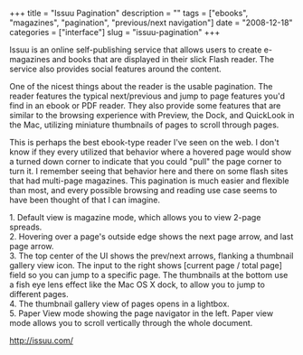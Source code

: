 +++
title = "Issuu Pagination"
description = ""
tags = ["ebooks", "magazines", "pagination", "previous/next navigation"]
date = "2008-12-18"
categories = ["interface"]
slug = "issuu-pagination"
+++


<p>Issuu is an online self-publishing service that allows users to create e-magazines and books that are displayed in their slick Flash reader. The service also provides social features around the content. </p>
<p>One of the nicest things about the reader is the usable pagination. The reader features the typical next/previous and jump to page features you'd find in an ebook or PDF reader. They also provide some features that are similar to the browsing experience with Preview, the Dock, and QuickLook in the Mac, utilizing miniature thumbnails of pages to scroll through pages.</p>
<p>This is perhaps the best ebook-type reader I've seen on the web. I don't know if they every utilized that behavior where a hovered page would show a turned down corner to indicate that you could "pull" the page corner to turn it. I remember seeing that behavior here and there on some flash sites that had multi-page magazines. This pagination is much easier and flexible than most, and every possible browsing and reading use case seems to have been thought of that I can imagine.</p>
<div id="screens-full" class="clear"><div class="caption">1. Default view is magazine mode, which allows you to view 2-page spreads.</div><div class="fullimg clear"><a href="//media.konigi.com/interface/issuu-pagination-1.png" class="group" rel="group" title="1. Default view is magazine mode, which allows you to view 2-page spreads."><img src="//media.konigi.com/interface/issuu-pagination-1.png" alt="" class="img-responsive"></a></div></div><div id="screens-full" class="clear"><div class="caption">2. Hovering over a page's outside edge shows the next page arrow, and last page arrow.</div><div class="fullimg clear"><a href="//media.konigi.com/interface/issuu-pagination-2.png" class="group" rel="group" title="2. Hovering over a page's outside edge shows the next page arrow, and last page arrow."><img src="//media.konigi.com/interface/issuu-pagination-2.png" alt="" class="img-responsive"></a></div></div><div id="screens-full" class="clear"><div class="caption">3. The top center of the UI shows the prev/next arrows, flanking a thumbnail gallery view icon. The input to the right shows [current page / total page] field so you can jump to a specific page. The thumbnails at the bottom use a fish eye lens effect like the Mac OS X dock, to allow you to jump to different pages.</div><div class="fullimg clear"><a href="//media.konigi.com/interface/issuu-pagination-3.png" class="group" rel="group" title="3. The top center of the UI shows the prev/next arrows, flanking a thumbnail gallery view icon. The ..."><img src="//media.konigi.com/interface/issuu-pagination-3.png" alt="" class="img-responsive"></a></div></div><div id="screens-full" class="clear"><div class="caption">4. The thumbnail gallery view of pages opens in a lightbox.</div><div class="fullimg clear"><a href="//media.konigi.com/interface/issuu-pagination-4.png" class="group" rel="group" title="4. The thumbnail gallery view of pages opens in a lightbox."><img src="//media.konigi.com/interface/issuu-pagination-4.png" alt="" class="img-responsive"></a></div></div><div id="screens-full" class="clear"><div class="caption">5. Paper View mode showing the page navigator in the left. Paper view mode allows you to scroll vertically through the whole document.</div><div class="fullimg clear"><a href="//media.konigi.com/interface/issuu-pagination-5.png" class="group" rel="group" title="5. Paper View mode showing the page navigator in the left. Paper view mode allows you to scroll vert..."><img src="//media.konigi.com/interface/issuu-pagination-5.png" alt="" class="img-responsive"></a></div></div>        
<p><a href="http://issuu.com/">http://issuu.com/</a></p>

